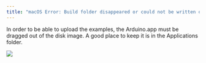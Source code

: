 ```yaml
---
title: "macOS Error: Build folder disappeared or could not be written on"
---
```


In order to be able to upload the examples, the Arduino.app must be dragged out of the disk image. A good place to keep it is in the Applications folder.

![](img/build_folder_0.png)
